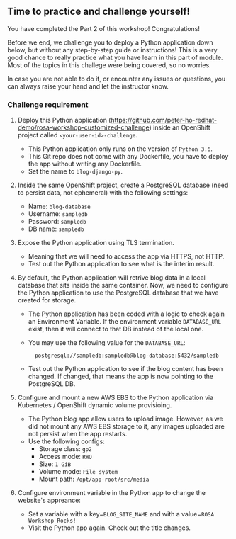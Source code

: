 ## Time to practice and challenge yourself!

You have completed the Part 2 of this workshop! Congratulations! 

Before we end, we challenge you to deploy a Python application down below, but without any step-by-step guide or instructions! This is a very good chance to really practice what you have learn in this part of module. Most of the topics in this challege were being covered, so no worries. 

In case you are not able to do it, or encounter any issues or questions, you can always raise your hand and let the instructor know.

### Challenge requirement

1. Deploy this Python application (https://github.com/peter-ho-redhat-demo/rosa-workshop-customized-challenge) inside an OpenShift project called `<your-user-id>-challenge`.
    -  This Python application only runs on the version of `Python 3.6`.
    -  This Git repo does not come with any Dockerfile, you have to deploy the app without writing any Dockerfile.
    -  Set the name to `blog-django-py`.

2. Inside the same OpenShift project, create a PostgreSQL database (need to persist data, not ephemeral) with the following settings:
    - Name: `blog-database`
    - Username: `sampledb`
    - Password: `sampledb`
    - DB name: `sampledb`

3. Expose the Python application using TLS termination.
    - Meaning that we will need to access the app via HTTPS, not HTTP.
    - Test out the Python application to see what is the interim result.

4. By default, the Python application will retrive blog data in a local database that sits inside the same container. Now, we need to configure the Python application to use the PostgreSQL database that we have created for storage.
    - The Python application has been coded with a logic to check again an Environment Variable. If the environment variable `DATABASE_URL` exist, then it will connect to that DB instead of the local one.
    - You may use the following value for the `DATABASE_URL`:

            postgresql://sampledb:sampledb@blog-database:5432/sampledb
            
    - Test out the Python application to see if the blog content has been changed. If changed, that means the app is now pointing to the PostgreSQL DB.

5. Configure and mount a new AWS EBS to the Python application via Kubernetes / OpenShift dynamic volume provisioing.
    - The Python blog app allow users to upload image. However, as we did not mount any AWS EBS storage to it, any images uploaded are not persist when the app restarts.
    - Use the following configs:
        - Storage class: `gp2`
        - Access mode: `RWO`
        - Size: `1 GiB`
        - Volume mode: `File system`
        - Mount path: `/opt/app-root/src/media`

6. Configure environment variable in the Python app to change the website's appreance:
    - Set a variable with a key=`BLOG_SITE_NAME` and with a value=`ROSA Workshop Rocks!`
    - Visit the Python app again. Check out the title changes.